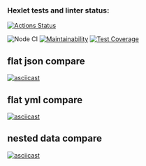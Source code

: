 ### Hexlet tests and linter status:
[![Actions Status](https://github.com/ava239/frontend-project-lvl2/workflows/hexlet-check/badge.svg)](https://github.com/ava239/frontend-project-lvl2/actions)

![Node CI](https://github.com/ava239/frontend-project-lvl2/workflows/Node%20CI/badge.svg)
[![Maintainability](https://api.codeclimate.com/v1/badges/4fed7f6572ae0a06f540/maintainability)](https://codeclimate.com/github/ava239/frontend-project-lvl2/maintainability)
[![Test Coverage](https://api.codeclimate.com/v1/badges/4fed7f6572ae0a06f540/test_coverage)](https://codeclimate.com/github/ava239/frontend-project-lvl2/test_coverage)

## flat json compare
[![asciicast](https://asciinema.org/a/ZUQtylQMAklk65uGqdAyqPU8r.svg)](https://asciinema.org/a/ZUQtylQMAklk65uGqdAyqPU8r)

## flat yml compare
[![asciicast](https://asciinema.org/a/23rAqPmSpuRq6IsTZNVUvwNin.svg)](https://asciinema.org/a/23rAqPmSpuRq6IsTZNVUvwNin)

## nested data compare
[![asciicast](https://asciinema.org/a/MDsDJWM6E4VkPBDuFYg64R3dm.svg)](https://asciinema.org/a/MDsDJWM6E4VkPBDuFYg64R3dm)
